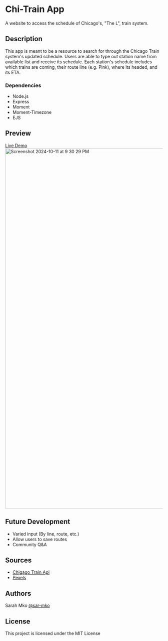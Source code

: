 # Chi-Train App

A website to access the schedule of Chicago's, "The L", train system.

## Description

This app is meant to be a resource to search for through the Chicago Train system's updated schedule. Users are able to type out station name from available list and receive its schedule. Each station's schedule includes which trains are coming, their route line (e.g. Pink), where its headed, and its ETA.

### Dependencies

* Node.js
* Express
* Moment
* Moment-Timezone
* EJS

## Preview

[Live Demo](https://chi-train.onrender.com)
<img width="1149" alt="Screenshot 2024-10-11 at 9 30 29 PM" src="https://github.com/user-attachments/assets/4810d083-e186-41b8-8b9b-8a3d5b7c748a">


## Future Development

* Varied input (By line, route, etc.)
* Allow users to save routes
* Community Q&A

## Sources

* [Chigago Train Api](https://www.transitchicago.com/developers/ttdocs/)
* [Pexels](pexels.com)

## Authors

Sarah Mko [@sar-mko](https://github.com/sar-mko)

## License

This project is licensed under the MIT License

